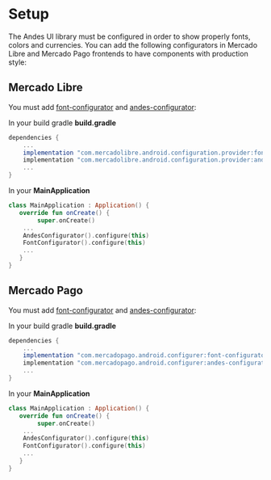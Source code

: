 # Setup
The Andes UI library must be configured in order to show properly fonts, colors and currencies. You can add the following configurators in Mercado Libre and Mercado Pago frontends to have components with production style:

## Mercado Libre

You must add [font-configurator](https://github.com/mercadolibre/fury_ml-config-provider-android/tree/master/font-configurator) and [andes-configurator](https://github.com/mercadolibre/fury_ml-config-provider-android/tree/master/andes-configurator):

In your build gradle **build.gradle**
```groovy
dependencies {
    ...
    implementation "com.mercadolibre.android.configuration.provider:font-configurator:develop-$mlConfigVersion"
    implementation "com.mercadolibre.android.configuration.provider:andes-configurator:$mlConfigVersion"
    ...
}
```

In your **MainApplication**
```kotlin
class MainApplication : Application() {
   override fun onCreate() {
       	super.onCreate()
	...
	AndesConfigurator().configure(this)
	FontConfigurator().configure(this)
	...
   }
}
```

## Mercado Pago

You must add [font-configurator](https://github.com/mercadolibre/fury_mp-config-provider-android/tree/master/font-configurator) and [andes-configurator](https://github.com/mercadolibre/fury_mp-config-provider-android/tree/master/andes-configurer):

In your build gradle **build.gradle**
```groovy
dependencies {
    ...
    implementation "com.mercadopago.android.configurer:font-configurator:$mpConfigVersion"
    implementation "com.mercadopago.android.configurer:andes-configurator:$mpConfigVersion"
    ...
}
```

In your **MainApplication**
```kotlin
class MainApplication : Application() {
   override fun onCreate() {
       	super.onCreate()
	...
	AndesConfigurator().configure(this)
	FontConfigurator().configure(this)
	...
   }
}
```